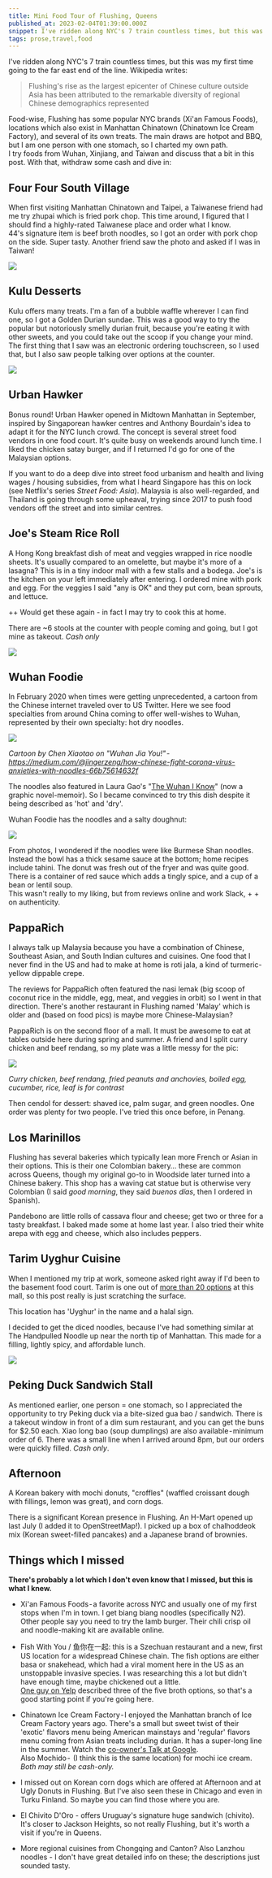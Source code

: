 ```yaml
---
title: Mini Food Tour of Flushing, Queens
published_at: 2023-02-04T01:39:00.000Z
snippet: I've ridden along NYC's 7 train countless times, but this was my first time going to the far east terminus in Flushing.
tags: prose,travel,food
---
```


I've ridden along NYC's 7 train countless times, but this was my first time going to the far east end of the line. Wikipedia writes:

> Flushing's rise as the largest epicenter of Chinese culture outside Asia has been attributed to the remarkable diversity of regional Chinese demographics represented

Food-wise, Flushing has some popular NYC  brands (Xi'an Famous Foods), locations which also exist in Manhattan Chinatown (Chinatown Ice Cream Factory), and several of its own treats. The main draws are hotpot and BBQ, but I am one person with one stomach, so I charted my own path.<br/>
I try foods from Wuhan, Xinjiang, and Taiwan and discuss that a bit in this post. With that, withdraw some cash and dive in:

## Four Four South Village

When first visiting Manhattan Chinatown and Taipei, a Taiwanese friend had me try zhupai which is fried pork chop. This time around, I figured that I should find a highly-rated Taiwanese place and order what I know.<br/>
44's signature item is beef broth noodles, so I got an order with pork chop on the side. Super tasty. Another friend saw the photo and asked if I was in Taiwan!

<img src="/blog-images/flushing-1.jpg"/>

## Kulu Desserts

Kulu offers many treats. I'm a fan of a bubble waffle wherever I can find one, so I got a Golden Durian sundae. This was a good way to try the popular but notoriously smelly durian fruit, because you're eating it with other sweets, and you could take out the scoop if you change your mind.<br/>
The first thing that I saw was an electronic ordering touchscreen, so I used that, but I also saw people talking over options at the counter.

<img src="/blog-images/flushing-2.jpg"/>

## Urban Hawker

Bonus round! Urban Hawker opened in Midtown Manhattan in September, inspired by Singaporean hawker centres and Anthony Bourdain's idea to adapt it for the NYC lunch crowd. The concept is several street food vendors in one food court. It's quite busy on weekends around lunch time. I liked the chicken satay burger, and if I returned I'd go for one of the Malaysian options.

If you want to do a deep dive into street food urbanism and health and living wages / housing subsidies, from what I heard Singapore has this on lock (see Netflix's series *Street Food: Asia*). Malaysia is also well-regarded, and Thailand is going through some upheaval, trying since 2017 to push food vendors off the street and into similar centres.

## Joe's Steam Rice Roll

A Hong Kong breakfast dish of meat and veggies wrapped in rice noodle sheets. It's usually compared to an omelette, but maybe it's more of a lasagna? This is in a tiny indoor mall with a few stalls and a bodega. Joe's is the kitchen on your left immediately after entering. I ordered mine with pork and egg. For the veggies I said "any is OK" and they put corn, bean sprouts, and lettuce.

++ Would get these again - in fact I may try to cook this at home.

There are ~6 stools at the counter with people coming and going, but I got mine as takeout. *Cash only*

<img src="/blog-images/flushing-3.jpg"/>

## Wuhan Foodie

In February 2020 when times were getting unprecedented, a cartoon from the Chinese internet traveled over to US Twitter. Here we see food specialties from around China coming to offer well-wishes to Wuhan, represented by their own specialty: hot dry noodles.

<img src="/blog-images/flushing-4.jpeg"/>

*Cartoon by Chen Xiaotao on "Wuhan Jia You!" - https://medium.com/@jingerzeng/how-chinese-fight-corona-virus-anxieties-with-noodles-66b75614632f*

The noodles also featured in Laura Gao's "[The Wuhan I Know](https://www.lauragao.com/wuhan)" (now a graphic novel-memoir). So I became convinced to try this dish despite it being described as 'hot' and 'dry'.

Wuhan Foodie has the noodles and a salty doughnut:

<img src="/blog-images/flushing-5.jpg"/>

From photos, I wondered if the noodles were like Burmese Shan noodles. Instead the bowl has a thick sesame sauce at the bottom; home recipes include tahini.  The donut was fresh out of the fryer and was quite good. There is a container of red sauce which adds a tingly spice, and a cup of a bean or lentil soup.<br/>
This wasn't really to my liking, but from reviews online and work Slack, + + on authenticity.

## PappaRich

I always talk up Malaysia because you have a combination of Chinese, Southeast Asian, and South Indian cultures and cuisines. One food that I never find in the US and had to make at home is roti jala, a kind of turmeric-yellow dippable crepe.

The reviews for PappaRich often featured the nasi lemak (big scoop of coconut rice in the middle, egg, meat, and veggies in orbit) so I went in that direction. There's another restaurant in Flushing named 'Malay' which is older and (based on food pics) is maybe more Chinese-Malaysian?

PappaRich is on the second floor of a mall. It must be awesome to eat at tables outside here during spring and summer. A friend and I split curry chicken and beef rendang, so my plate was a little messy for the pic:

<img src="/blog-images/flushing-6.jpg"/>

*Curry chicken, beef rendang, fried peanuts and anchovies, boiled egg, cucumber, rice, leaf is for contrast*

Then cendol for dessert: shaved ice, palm sugar, and green noodles. One order was plenty for two people. I've tried this once before, in Penang.

## Los Marinillos

Flushing has several bakeries which typically lean more French or Asian in their options. This is their one Colombian bakery… these are common across Queens, though my original go-to in Woodside later turned into a Chinese bakery. This shop has a waving cat statue but is otherwise very Colombian (I said *good morning*, they said *buenos días*, then I ordered in Spanish).

Pandebono are little rolls of cassava flour and cheese; get two or three for a tasty breakfast. I baked made some at home last year. I also tried their white arepa with egg and cheese, which also includes peppers.

## Tarim Uyghur Cuisine

When I mentioned my trip at work, someone asked right away if I'd been to the basement food court. Tarim is one out of [more than 20 options](https://www.newworldmallny.com/food-court/) at this mall, so this post really is just scratching the surface.

This location has 'Uyghur' in the name and a halal sign.

I decided to get the diced noodles, because I've had something similar at The Handpulled Noodle up near the north tip of Manhattan. This made for a filling, lightly spicy, and affordable lunch.

<img src="/blog-images/flushing-7.jpg"/>

## Peking Duck Sandwich Stall

As mentioned earlier, one person = one stomach, so I appreciated the opportunity to try Peking duck via a bite-sized gua bao / sandwich. There is a takeout window in front of a dim sum restaurant, and you can get the buns for $2.50 each. Xiao long bao (soup dumplings) are also available - minimum order of 6. There was a small line when I arrived around 8pm, but our orders were quickly filled. *Cash only*.

## Afternoon

A Korean bakery with mochi donuts, "croffles" (waffled croissant dough with fillings, lemon was great), and corn dogs.

There is a significant Korean presence in Flushing. An H-Mart opened up last July (I added it to OpenStreetMap!). I picked up a box of chalhoddeok mix (Korean sweet-filled pancakes) and a Japanese brand of brownies.

## Things which I missed

**There's probably a lot which I don't even know that I missed, but this is what I knew.**

- Xi'an Famous Foods - a favorite across NYC and usually one of my first stops when I'm in town. I get biang biang noodles (specifically N2). Other people say you need to try the lamb burger. Their chili crisp oil and noodle-making kit are available online.

- Fish With You / 鱼你在一起: this is a Szechuan restaurant and a new, first US location for a widespread Chinese chain. The fish options are either basa or snakehead, which had a viral moment here in the US as an unstoppable invasive species. I was researching this a lot but didn't have enough time, maybe chickened out a little.<br/> [One guy on Yelp](https://www.yelp.com/biz/fish-with-you-flushing?hrid=9O95x-hl5iPE3G3lQSnHxA) described three of the five broth options, so that's a good starting point if you're going here.

- Chinatown Ice Cream Factory - I enjoyed the Manhattan branch of Ice Cream Factory years ago. There's a small but sweet twist of their 'exotic' flavors menu being American mainstays and 'regular' flavors menu coming from Asian treats including durian. It has a super-long line in the summer. Watch the [co-owner's Talk at Google](https://www.youtube.com/watch?v=4tBYR8Sf1NU). <br/> Also Mochido -  (I think this is the same location) for mochi ice cream. *Both may still be cash-only.*

- I missed out on Korean corn dogs which are offered at Afternoon and at Ugly Donuts in Flushing. But I've also seen these in Chicago and even in Turku Finland. So maybe you can find those where you are.

- El Chivito D'Oro - offers Uruguay's signature huge sandwich (chivito). It's closer to Jackson Heights, so not really Flushing, but it's worth a visit if you're in Queens.

- More regional cuisines from Chongqing and Canton? Also Lanzhou noodles - I don't have great detailed info on these; the descriptions just sounded tasty.

<br/>
<br/>
<br/>
